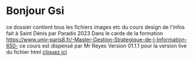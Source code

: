# Bonjour Gsi
ce dossier contient tous les fichiers images etc du cours design de l'infos
fait à Saint Dénis par Paradis 
2023
Dans le carde de la formation https://www.univ-paris8.fr/-Master-Gestion-Strategique-de-l-Information-650-
ce cours est dispensé par Mr Reyes
Version 01.1.1
pour la version live du fichier html [cliquez ici](https://maluna09.github.io/GSI_design_infos/)
